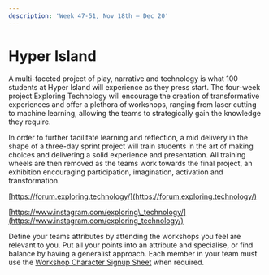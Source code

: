 ```yaml
---
description: 'Week 47-51, Nov 18th — Dec 20'
---
```


# Hyper Island

A multi-faceted project of play, narrative and technology is what 100 students at Hyper Island will experience as they press start. The four-week project Exploring Technology will encourage the creation of transformative experiences and offer a plethora of workshops, ranging from laser cutting to machine learning, allowing the teams to strategically gain the knowledge they require.

In order to further facilitate learning and reflection, a mid delivery in the shape of a three-day sprint project will train students in the art of making choices and delivering a solid experience and presentation. All training wheels are then removed as the teams work towards the final project, an exhibition encouraging participation, imagination, activation and transformation.

[https://forum.exploring.technology/](https://forum.exploring.technology/)

[https://www.instagram.com/exploring\_technology/](https://www.instagram.com/exploring_technology/)

Define your teams attributes by attending the workshops you feel are relevant to you. Put all your points into an attribute and specialise, or find balance by having a generalist approach. Each member in your team must use the [Workshop Character Signup Sheet](https://forms.gle/MuMrCgQEwZ9kEjWX8) when required.





